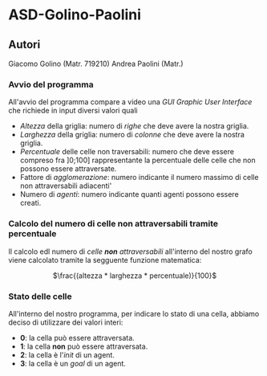 ﻿# ASD-Golino-Paolini

## Autori
Giacomo Golino (Matr. 719210)
Andrea Paolini (Matr.)


### Avvio del programma
All'avvio del programma compare a video una _GUI_ _Graphic User Interface_ che richiede in input diversi valori quali
* _Altezza_ della griglia: numero di _righe_ che deve avere la nostra griglia.
* _Larghezza_ della griglia: numero di _colonne_ che deve avere la nostra griglia.
* _Percentuale_ delle celle non traversabili: numero che deve essere compreso fra ]0;100] rappresentante la percentuale delle celle che non possono essere attraversate.
* Fattore di _agglomerazione_: numero indicante il numero massimo di celle non attraversabili adiacenti'
* Numero di _agenti_: numero indicante quanti agenti possono essere creati.

### Calcolo del numero di celle non attraversabili tramite percentuale
Il calcolo edl numero di _celle **non** attraversabili_ all'interno del nostro grafo viene calcolato tramite la segguente funzione matematica:

<p align="center">
$\frac{(altezza * larghezza * percentuale)}{100}$
</p>

### Stato delle celle
All'interno del nostro programma, per indicare lo stato di una cella, abbiamo deciso di utilizzare dei valori interi:
* **0**: la cella può essere attraversata.
* **1**: la cella **non** può essere attraversata.
* **2**: la cella è l'_init_ di un agent.
* **3**: la cella è un _goal_ di un agent.

